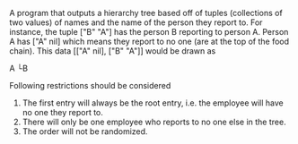 A program that outputs a hierarchy tree based off of tuples (collections of two values) of names and the name of the person they report to. For instance, the tuple ["B" "A"] has the person B reporting to person A. Person A has ["A" nil] which means they report to no one (are at the top of the food chain). This data [["A" nil], ["B" "A"]] would be drawn as

A
└B

Following restrictions should be considered
1) The first entry will always be the root entry, i.e. the employee will have no one they report to.
2) There will only be one employee who reports to no one else in the tree.
3) The order will not be randomized.
